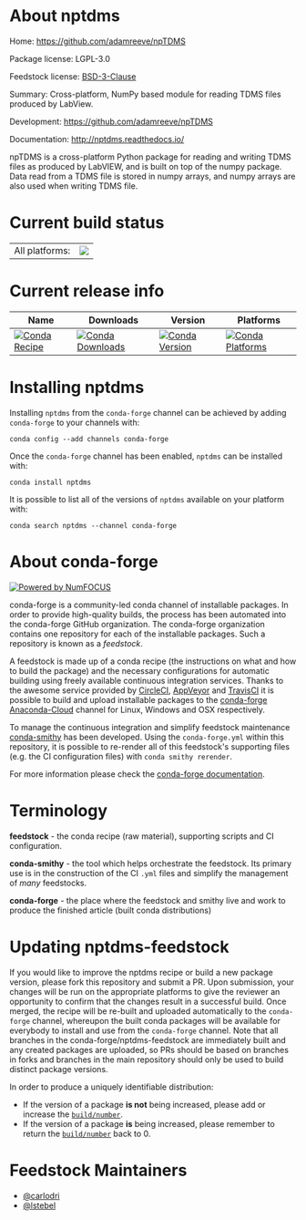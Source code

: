 About nptdms
============

Home: https://github.com/adamreeve/npTDMS

Package license: LGPL-3.0

Feedstock license: [BSD-3-Clause](https://github.com/conda-forge/nptdms-feedstock/blob/master/LICENSE.txt)

Summary: Cross-platform, NumPy based module for reading TDMS files produced by LabView.

Development: https://github.com/adamreeve/npTDMS

Documentation: http://nptdms.readthedocs.io/

npTDMS is a cross-platform Python package for reading and writing TDMS
files as produced by LabVIEW, and is built on top of the numpy package.
Data read from a TDMS file is stored in numpy arrays, and numpy arrays are
also used when writing TDMS file.


Current build status
====================


<table><tr><td>All platforms:</td>
    <td>
      <a href="https://dev.azure.com/conda-forge/feedstock-builds/_build/latest?definitionId=5428&branchName=master">
        <img src="https://dev.azure.com/conda-forge/feedstock-builds/_apis/build/status/nptdms-feedstock?branchName=master">
      </a>
    </td>
  </tr>
</table>

Current release info
====================

| Name | Downloads | Version | Platforms |
| --- | --- | --- | --- |
| [![Conda Recipe](https://img.shields.io/badge/recipe-nptdms-green.svg)](https://anaconda.org/conda-forge/nptdms) | [![Conda Downloads](https://img.shields.io/conda/dn/conda-forge/nptdms.svg)](https://anaconda.org/conda-forge/nptdms) | [![Conda Version](https://img.shields.io/conda/vn/conda-forge/nptdms.svg)](https://anaconda.org/conda-forge/nptdms) | [![Conda Platforms](https://img.shields.io/conda/pn/conda-forge/nptdms.svg)](https://anaconda.org/conda-forge/nptdms) |

Installing nptdms
=================

Installing `nptdms` from the `conda-forge` channel can be achieved by adding `conda-forge` to your channels with:

```
conda config --add channels conda-forge
```

Once the `conda-forge` channel has been enabled, `nptdms` can be installed with:

```
conda install nptdms
```

It is possible to list all of the versions of `nptdms` available on your platform with:

```
conda search nptdms --channel conda-forge
```


About conda-forge
=================

[![Powered by NumFOCUS](https://img.shields.io/badge/powered%20by-NumFOCUS-orange.svg?style=flat&colorA=E1523D&colorB=007D8A)](http://numfocus.org)

conda-forge is a community-led conda channel of installable packages.
In order to provide high-quality builds, the process has been automated into the
conda-forge GitHub organization. The conda-forge organization contains one repository
for each of the installable packages. Such a repository is known as a *feedstock*.

A feedstock is made up of a conda recipe (the instructions on what and how to build
the package) and the necessary configurations for automatic building using freely
available continuous integration services. Thanks to the awesome service provided by
[CircleCI](https://circleci.com/), [AppVeyor](https://www.appveyor.com/)
and [TravisCI](https://travis-ci.com/) it is possible to build and upload installable
packages to the [conda-forge](https://anaconda.org/conda-forge)
[Anaconda-Cloud](https://anaconda.org/) channel for Linux, Windows and OSX respectively.

To manage the continuous integration and simplify feedstock maintenance
[conda-smithy](https://github.com/conda-forge/conda-smithy) has been developed.
Using the ``conda-forge.yml`` within this repository, it is possible to re-render all of
this feedstock's supporting files (e.g. the CI configuration files) with ``conda smithy rerender``.

For more information please check the [conda-forge documentation](https://conda-forge.org/docs/).

Terminology
===========

**feedstock** - the conda recipe (raw material), supporting scripts and CI configuration.

**conda-smithy** - the tool which helps orchestrate the feedstock.
                   Its primary use is in the construction of the CI ``.yml`` files
                   and simplify the management of *many* feedstocks.

**conda-forge** - the place where the feedstock and smithy live and work to
                  produce the finished article (built conda distributions)


Updating nptdms-feedstock
=========================

If you would like to improve the nptdms recipe or build a new
package version, please fork this repository and submit a PR. Upon submission,
your changes will be run on the appropriate platforms to give the reviewer an
opportunity to confirm that the changes result in a successful build. Once
merged, the recipe will be re-built and uploaded automatically to the
`conda-forge` channel, whereupon the built conda packages will be available for
everybody to install and use from the `conda-forge` channel.
Note that all branches in the conda-forge/nptdms-feedstock are
immediately built and any created packages are uploaded, so PRs should be based
on branches in forks and branches in the main repository should only be used to
build distinct package versions.

In order to produce a uniquely identifiable distribution:
 * If the version of a package **is not** being increased, please add or increase
   the [``build/number``](https://conda.io/docs/user-guide/tasks/build-packages/define-metadata.html#build-number-and-string).
 * If the version of a package **is** being increased, please remember to return
   the [``build/number``](https://conda.io/docs/user-guide/tasks/build-packages/define-metadata.html#build-number-and-string)
   back to 0.

Feedstock Maintainers
=====================

* [@carlodri](https://github.com/carlodri/)
* [@lstebel](https://github.com/lstebel/)

